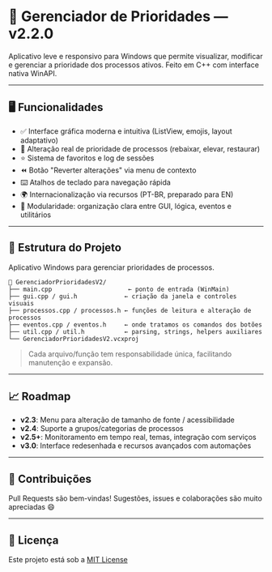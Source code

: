 # 🚀 Gerenciador de Prioridades — v2.2.0

Aplicativo leve e responsivo para Windows que permite visualizar, modificar e gerenciar a prioridade dos processos ativos. Feito em C++ com interface nativa WinAPI.

---

## 🖥️ Funcionalidades
- ✅ Interface gráfica moderna e intuitiva (ListView, emojis, layout adaptativo)
- 🧠 Alteração real de prioridade de processos (rebaixar, elevar, restaurar)
- ⭐ Sistema de favoritos e log de sessões
- ⏪ Botão "Reverter alterações" via menu de contexto
- ⌨️ Atalhos de teclado para navegação rápida
- 🌍 Internacionalização via recursos (PT-BR, preparado para EN)
- 📁 Modularidade: organização clara entre GUI, lógica, eventos e utilitários

---

## 📂 Estrutura do Projeto

Aplicativo Windows para gerenciar prioridades de processos.


    📁 GerenciadorPrioridadesV2/
    ├── main.cpp                     ← ponto de entrada (WinMain)
    ├── gui.cpp / gui.h             ← criação da janela e controles visuais
    ├── processos.cpp / processos.h ← funções de leitura e alteração de processos
    ├── eventos.cpp / eventos.h     ← onde tratamos os comandos dos botões
    ├── util.cpp / util.h           ← parsing, strings, helpers auxiliares
    └── GerenciadorPrioridadesV2.vcxproj

> Cada arquivo/função tem responsabilidade única, facilitando manutenção e expansão.

---

## 📈 Roadmap
- **v2.3**: Menu para alteração de tamanho de fonte / acessibilidade
- **v2.4**: Suporte a grupos/categorias de processos
- **v2.5+**: Monitoramento em tempo real, temas, integração com serviços
- **v3.0**: Interface redesenhada e recursos avançados com automações

---

## 🤝 Contribuições
Pull Requests são bem-vindas! Sugestões, issues e colaborações são muito apreciadas 😄

---

## 📜 Licença
Este projeto está sob a [MIT License](LICENSE)

